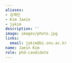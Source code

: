 ```yaml
---
aliases:
- 김재인
- Kim Jaein
- jykim
description: ''
image: images/photo.jpg
links:
  email: jykim@bi.snu.ac.kr
name: Jaein Kim
role: phd-candidate
---
```


